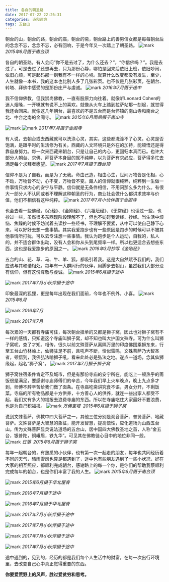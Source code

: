 ```yaml
---
title: 各自的朝圣路
date: 2017-07-22 22:26:31
categories: 诗和远方
tags: 五台山
---
```

朝台的山，朝台的路，朝台的庙，朝台的斋，朝台路上的善男信女都是每每朝台后的念念不忘，念念不忘，必有回响，于是今年又一次踏上了朝圣路。
![mark](http://oszefrx4t.bkt.clouddn.com/blog/170720/LhHb4Ege6d.jpg)
*2015年6月摄于南台顶*

各自的朝圣路，有人会问“你不是去过了，为什么还去？”，“你信佛吗？”。我是去过了，可是去过了还想再去，只为那份心静，哪怕是回来后依旧上班，依旧吵闹，依旧心烦，可是起码那一刻我有不一样的心境。就算什么改变都没有发生，至少，人生就像一本书，我的这本也比别人多了几张彩页。也不仅是几张彩页，在朝台、转塔、拜佛中感受的是那份庄严与虔诚。
![mark](http://oszefrx4t.bkt.clouddn.com/blog/170722/199hLEb48H.jpg)
*2016年7月摄于途中*
<!-- more -->
我不信仰佛教，但我崇尚佛教，一直有股原力向往着。就像听Leonard Cohen的迷人烟嗓，一开嗓就有说不上的喜欢。就像从火车上踏到拉萨站那一刻起，就觉得我还会回来。就像这几年朝台，最喜欢的不是五台而是台怀镇的南山寺和南台之北、中台之南的金阁寺。
![mark](http://oszefrx4t.bkt.clouddn.com/blog/170722/37CkHGL0if.jpg)
*2015年6月雨后摄于南山寺*

![mark](http://oszefrx4t.bkt.clouddn.com/blog/170722/mild4f9BL7.jpg)
![mark](http://oszefrx4t.bkt.clouddn.com/blog/170720/dDd3LBjmCh.jpg)
*2017年7月摄于金阁寺*

有人说，去朝台或去西藏就可以洗涤心灵，其实，这些都洗涤不了心灵。心灵是否饱满，是跟平时的生活修为有关。西藏的人文环境只是外在的加持，能顿悟还是得靠自身努力。每一次来西藏来朝台，只是让自己的内心，更回归本真而已。也许大部分人朝台、求佛、拜菩萨本身目的就不纯粹，以为菩萨有求必应，菩萨得多忙去满足每个求拜者愿望。
![mark](http://oszefrx4t.bkt.clouddn.com/blog/170722/FGmhiK8DeA.jpg)
*2017年7月摄于西台顶*

信仰不是为了自我，而是为了无我。命由己造，相由心生，世间万物皆是化相，心不动，万物皆不动，心不变，万物皆不变。藏人的信仰就很纯粹，纯粹到一生做一件事情只求内心的安宁与平静。信仰就是无条件相信，不用问那么多为什么。有很大一部分人不认同或者不理解这种朝圣的行为，商业社会做什么都讲求效率与价值，他们不相信有这种纯粹。
![mark](http://oszefrx4t.bkt.clouddn.com/blog/170720/gk7F03I93G.jpg)
*2017年7月小伙伴摄于金阁寺*

也会去看一些佛经，《心经》、《金刚经》、《六祖坛经》、《无常经》也读过一些，也抄过一些，虽然很多东西现阶段理解不了，但也不妨碍我读经、抄经。当生活中烦恼、焦躁的时候不妨试着去读抄一些经书，不理解不要紧，从中可以使自己静下心来，可以好好去想一些事情。其实我爱跑步也有一些原因是跑步的时候可以不被其他事情所打扰，可以去专注想一些事情。我认为跑步是个人运动，自我的，私人的，并不适合群体出动，没有人会和你从头到尾频率一样。所以也更适合去想些东西，这也是我爱跑步的原因之一。
![mark](http://oszefrx4t.bkt.clouddn.com/blog/170722/BhfEckb15b.jpg)
*2016年3月抄写《金刚经》*

五台的山、花、草、马、牛、羊、狐，都吸引着我。这是大自然赋予我们的，我们应该与其和谐相处。每年有一大群同行的伙伴，用脚步去朝山，虽然我们大部分没有信仰，但有这份尊敬与虔诚。
![mark](http://oszefrx4t.bkt.clouddn.com/blog/170722/1hijg9gCjB.jpg)
*2015年6月摄于途中*

![mark](http://oszefrx4t.bkt.clouddn.com/blog/170722/kCmEAb1gC8.jpg)
*2017年7月小伙伴摄于途中*

印象最深的狐狸，更是每年出现在我们面前，今年也不例外，小喜。
![mark](http://oszefrx4t.bkt.clouddn.com/blog/170720/LBE24IjdaL.jpg)
*2015年6月*

![mark](http://oszefrx4t.bkt.clouddn.com/blog/170720/3LceF2Jl8C.jpg)
*2016年7月*

![mark](http://oszefrx4t.bkt.clouddn.com/blog/170720/K5j1hA17CA.jpg)
*2017年7月*

每次累的一天都有寺庙可住，每次朝台挂单的又都是狮子窝，因此也对狮子窝有不一样的感情，只知道这个寺庙叫狮子窝，却不知也叫大护国文殊寺。可为什么叫狮子窝呢，查了才知。相传，很久以前文殊菩萨从离隔万里的印度佛国乘狮东来，行至五台山竹林岭上，仙狮驻足不前，且吼声不断，恰似雷鸣，文殊菩萨乃大智圣者，顿悟到，我佛弘法喻狮子吼，看来此处必是弘法之地。遂点一道场，念其仙狮缘起，起名"狮子窝"。
![mark](http://oszefrx4t.bkt.clouddn.com/blog/170722/4II6I99BfF.jpg)
*2017年7月摄于狮子窝*

狮子窝住宿条件肯定不及城市，但是有那份寺庙的安宁所在，能吃上一顿热乎的斋饭很是满足，要感谢寺庙师傅们的辛苦，今年我们早上火车晚点，晚上九点多才到，师傅不辞辛苦给我们做了面条。在寺庙吃斋讲究食不语，男女分开，不剩饭菜。寺庙的所有物品都是十方供养，十方善心人的供养，就连一些出家人都受不起，我们又有多大的福报去浪费寺庙的东西。所以在寺庙吃住大家最好不要浪费，也是为自己积福报。
![mark](http://oszefrx4t.bkt.clouddn.com/blog/170722/AgA472Gd7I.jpg)
*万佛宝塔  2015年6月摄于狮子窝*

说到文殊菩萨，佛教中四大菩萨之一，其他三位分别是观音菩萨、普贤菩萨、地藏菩萨。文殊菩萨是大智慧的象征，能开发智慧，提高悟性，应化道场为山西五台山。传为文殊菩萨显灵说法道场的五台山，居中国四大佛教圣地之首，人称“金五台，银普陀，铜峨眉，铁九华”。可见其在佛教徒心目中的地位非同一般。
![mark](http://oszefrx4t.bkt.clouddn.com/blog/170722/8Ea4B8FmK6.jpg)
*日落  2015年6月摄于狮子窝*

每年一起朝台的，有熟悉的小伙伴，也有第一次一起走的朋友，每年也共同经历着不同的天气，晴雨雪风也算是都遇到了，途中也有些朋友遇到了一些小状况，好在大家的相互照应，都顺利完成朝台，感谢路上的每一个你，是你们的帮助我蔡顺利完成每年的朝台，也是你们丰富了我的人生。
![mark](http://oszefrx4t.bkt.clouddn.com/blog/170722/6hiKAC03Dg.jpg)
*2015年6月摄于南台顶*

![mark](http://oszefrx4t.bkt.clouddn.com/blog/170722/KIE9gKaiJm.jpg)
*2015年6月摄于华北屋脊*

![mark](http://oszefrx4t.bkt.clouddn.com/blog/170722/60C7Jck1Bi.jpg)
*2016年7月摄于途中*

![mark](http://oszefrx4t.bkt.clouddn.com/blog/170722/JA6fl7E24b.jpg)
*2016年7月摄于华北屋脊*

![mark](http://oszefrx4t.bkt.clouddn.com/blog/170722/DbiE673mFd.jpg)
*2017年7月小伙伴摄于途中*

![mark](http://oszefrx4t.bkt.clouddn.com/blog/170722/cBdAbjDEJb.jpg)
*2017年7月小伙伴摄于途中*

![mark](http://oszefrx4t.bkt.clouddn.com/blog/170722/fJL7H5ai74.jpg)
*2017年7月小伙伴摄于途中*

![mark](http://oszefrx4t.bkt.clouddn.com/blog/170722/4805dG9af4.jpg)
*2017年7月小伙伴摄于途中*

途中遇到的，见到的，经历的都是我们每个人生活中的财富，在每一次出行环境里，去改变自己心中真正觉得重要的东西。

**你要爱荒野上的风声，胜过爱贫穷和思考。**

